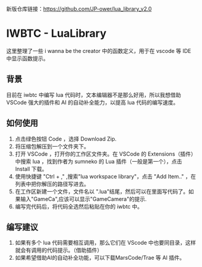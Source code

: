 新版仓库链接：https://github.com/JP-ower/lua_library_v2.0

# IWBTC - LuaLibrary
这里整理了一些 i wanna be the creator 中的函数定义，用于在 vscode 等 IDE 中显示函数提示。

## 背景
目前在 iwbtc 中编写 lua 代码时，文本编辑器不是那么好用，所以我想借助 VSCode 强大的插件和 AI 的自动补全能力，以提高 lua 代码的编写速度。

## 如何使用
1. 点击绿色按钮 Code ，选择 Download Zip.
2. 将压缩包解压到一个文件夹下。
3. 打开 VSCode ，打开你的工作区文件夹。在 VSCode 的 Extensions（插件）中搜索 lua ，找到作者为 sumneko 的 Lua 插件（一般是第一个），点击 Install 下载。
4. 使用快捷键 "Ctrl + ," ,搜索"lua workspace library"，点击 "Add Item.." ，在列表中把你解压的路径写进去。
5. 在工作区新建一个文件，文件名以 ".lua"结尾，然后可以在里面写代码了。如果输入"GameCa",应该可以显示"GameCamera"的提示.
6. 编写完代码后，将代码全选然后粘贴在你的 iwbtc 中。

## 编写建议
1. 如果有多个 lua 代码需要相互调用，那么它们在 VScode 中也要同目录，这样就会有调用的代码提示。（借助插件）
2. 如果希望借助AI的自动补全功能，可以下载MarsCode/Trae 等 AI 插件。
